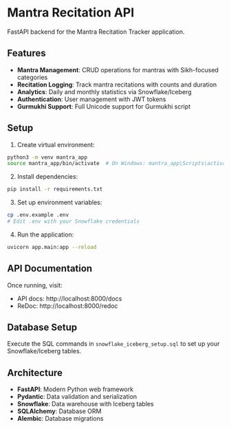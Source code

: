 # Mantra Recitation API

FastAPI backend for the Mantra Recitation Tracker application.

## Features

- **Mantra Management**: CRUD operations for mantras with Sikh-focused categories
- **Recitation Logging**: Track mantra recitations with counts and duration
- **Analytics**: Daily and monthly statistics via Snowflake/Iceberg
- **Authentication**: User management with JWT tokens
- **Gurmukhi Support**: Full Unicode support for Gurmukhi script

## Setup

1. Create virtual environment:
```bash
python3 -m venv mantra_app
source mantra_app/bin/activate  # On Windows: mantra_app\Scripts\activate
```

2. Install dependencies:
```bash
pip install -r requirements.txt
```

3. Set up environment variables:
```bash
cp .env.example .env
# Edit .env with your Snowflake credentials
```

4. Run the application:
```bash
uvicorn app.main:app --reload
```

## API Documentation

Once running, visit:
- API docs: http://localhost:8000/docs
- ReDoc: http://localhost:8000/redoc

## Database Setup

Execute the SQL commands in `snowflake_iceberg_setup.sql` to set up your Snowflake/Iceberg tables.

## Architecture

- **FastAPI**: Modern Python web framework
- **Pydantic**: Data validation and serialization
- **Snowflake**: Data warehouse with Iceberg tables
- **SQLAlchemy**: Database ORM
- **Alembic**: Database migrations